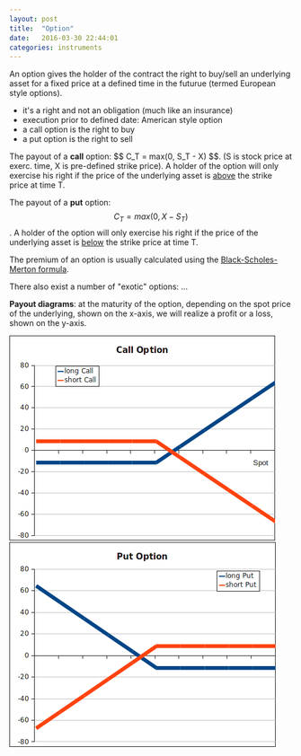 ```yaml
---
layout: post
title:  "Option"
date:   2016-03-30 22:44:01
categories: instruments
---
```


An option gives the holder of the contract the right to buy/sell an underlying
asset for a fixed price at a defined time in the futurue (termed European style
options).
<ul>
<li>it's a right and not an obligation (much like an insurance)</li>
<li>execution prior to defined date: American style option</li>
<li>a call option is the right to buy</li>
<li>a put option is the right to sell</li>
</ul>
The payout  of a <strong>call</strong> option: $$ C_T = max(0, S_T - X) $$. (S
is stock price at exerc. time, X is pre-defined strike price). A holder of the
option will only exercise his right if the price of the underlying asset is
<span style="text-decoration: underline">above</span> the strike price at time
T.

The payout of a <strong>put</strong> option: $$ C_T = max(0, X - S_T) $$. A
holder of the  option will only exercise his right if the price of the
underlying asset  is <span style="text-decoration: underline">below</span> the
strike price at time T.

The premium of an option is usually calculated using the [Black-Scholes-Merton formula](../methods/black-scholes-merton.html).


There also exist a number of "exotic" options: ...

<strong>Payout diagrams</strong>: at the maturity of the option, depending on
the spot price of the underlying, shown on the x-axis, we will realize a profit
or a loss, shown on the y-axis.

![call option](../images/option_call.png)
![put option](../images/option_put.png)

